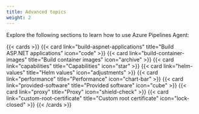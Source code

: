 ```yaml
---
title: Advanced topics
weight: 2
---
```


Explore the following sections to learn how to use Azure Pipelines Agent:

{{< cards >}}
{{< card link="build-aspnet-applications" title="Build ASP.NET applications" icon="code" >}}
{{< card link="build-container-images" title="Build container images" icon="archive" >}}
{{< card link="capabilities" title="Capabilities" icon="star" >}}
{{< card link="helm-values" title="Helm values" icon="adjustments" >}}
{{< card link="performance" title="Performance" icon="chart-bar" >}}
{{< card link="provided-software" title="Provided software" icon="cube" >}}
{{< card link="proxy" title="Proxy" icon="shield-check" >}}
{{< card link="custom-root-certificate" title="Custom root certificate" icon="lock-closed" >}}
{{< /cards >}}
